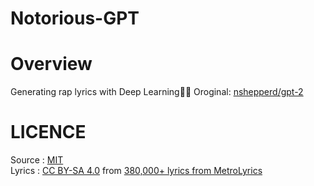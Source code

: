 # Notorious-GPT
# Overview

Generating rap lyrics with Deep Learning💪😎
Oroginal: [nshepperd/gpt-2](https://github.com/nshepperd/gpt-2)
# LICENCE

Source : [MIT](https://github.com/tcnksm/tool/blob/master/LICENCE)  
Lyrics : [CC BY-SA 4.0](https://creativecommons.org/licenses/by-sa/4.0/) from [380,000+ lyrics from MetroLyrics](https://www.kaggle.com/gyani95/380000-lyrics-from-metrolyrics)




